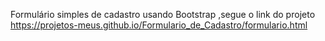 Formulário simples de cadastro usando Bootstrap ,segue o link do projeto https://projetos-meus.github.io/Formulario_de_Cadastro/formulario.html

